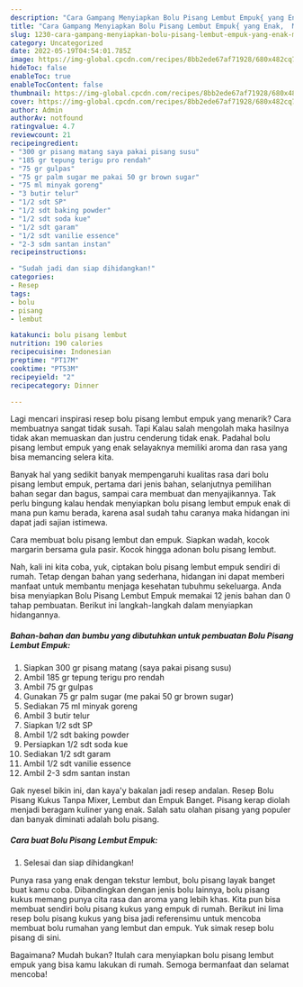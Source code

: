 ```yaml
---
description: "Cara Gampang Menyiapkan Bolu Pisang Lembut Empuk{ yang Enak,  Menu Buat lebaran"
title: "Cara Gampang Menyiapkan Bolu Pisang Lembut Empuk{ yang Enak,  Menu Buat lebaran"
slug: 1230-cara-gampang-menyiapkan-bolu-pisang-lembut-empuk-yang-enak-menu-buat-lebaran
category: Uncategorized
date: 2022-05-19T04:54:01.785Z
image: https://img-global.cpcdn.com/recipes/8bb2ede67af71928/680x482cq70/bolu-pisang-lembut-empuk-foto-resep-utama.jpg
hideToc: false
enableToc: true
enableTocContent: false
thumbnail: https://img-global.cpcdn.com/recipes/8bb2ede67af71928/680x482cq70/bolu-pisang-lembut-empuk-foto-resep-utama.jpg
cover: https://img-global.cpcdn.com/recipes/8bb2ede67af71928/680x482cq70/bolu-pisang-lembut-empuk-foto-resep-utama.jpg
author: Admin
authorAv: notfound
ratingvalue: 4.7
reviewcount: 21
recipeingredient:
- "300 gr pisang matang saya pakai pisang susu"
- "185 gr tepung terigu pro rendah"
- "75 gr gulpas"
- "75 gr palm sugar me pakai 50 gr brown sugar"
- "75 ml minyak goreng"
- "3 butir telur"
- "1/2 sdt SP"
- "1/2 sdt baking powder"
- "1/2 sdt soda kue"
- "1/2 sdt garam"
- "1/2 sdt vanilie essence"
- "2-3 sdm santan instan"
recipeinstructions:

- "Sudah jadi dan siap dihidangkan!"
categories:
- Resep
tags:
- bolu
- pisang
- lembut

katakunci: bolu pisang lembut 
nutrition: 190 calories
recipecuisine: Indonesian
preptime: "PT17M"
cooktime: "PT53M"
recipeyield: "2"
recipecategory: Dinner

---
```



Lagi mencari inspirasi resep bolu pisang lembut empuk yang menarik? Cara membuatnya sangat tidak susah. Tapi Kalau salah mengolah maka hasilnya tidak akan memuaskan dan justru cenderung tidak enak. Padahal bolu pisang lembut empuk yang enak selayaknya memiliki aroma dan rasa yang bisa memancing selera kita.


Banyak hal yang sedikit banyak mempengaruhi kualitas rasa dari bolu pisang lembut empuk, pertama dari jenis bahan, selanjutnya pemilihan bahan segar dan bagus, sampai cara membuat dan menyajikannya. Tak perlu bingung kalau hendak menyiapkan bolu pisang lembut empuk enak di mana pun kamu berada, karena asal sudah tahu caranya maka hidangan ini dapat jadi sajian istimewa.

Cara membuat bolu pisang lembut dan empuk. Siapkan wadah, kocok margarin bersama gula pasir. Kocok hingga adonan bolu pisang lembut.


Nah, kali ini kita coba, yuk, ciptakan bolu pisang lembut empuk sendiri di rumah. Tetap dengan bahan yang sederhana, hidangan ini dapat memberi manfaat untuk membantu menjaga kesehatan tubuhmu sekeluarga. Anda bisa menyiapkan Bolu Pisang Lembut Empuk memakai 12 jenis bahan dan 0 tahap pembuatan. Berikut ini langkah-langkah dalam menyiapkan hidangannya.

<!--inarticleads1-->

##### Bahan-bahan dan bumbu yang dibutuhkan untuk pembuatan Bolu Pisang Lembut Empuk:

1. Siapkan 300 gr pisang matang (saya pakai pisang susu)
1. Ambil 185 gr tepung terigu pro rendah
1. Ambil 75 gr gulpas
1. Gunakan 75 gr palm sugar (me pakai 50 gr brown sugar)
1. Sediakan 75 ml minyak goreng
1. Ambil 3 butir telur
1. Siapkan 1/2 sdt SP
1. Ambil 1/2 sdt baking powder
1. Persiapkan 1/2 sdt soda kue
1. Sediakan 1/2 sdt garam
1. Ambil 1/2 sdt vanilie essence
1. Ambil 2-3 sdm santan instan


Gak nyesel bikin ini, dan kaya&#39;y bakalan jadi resep andalan. Resep Bolu Pisang Kukus Tanpa Mixer, Lembut dan Empuk Banget. Pisang kerap diolah menjadi beragam kuliner yang enak. Salah satu olahan pisang yang populer dan banyak diminati adalah bolu pisang. 

<!--inarticleads2-->

##### Cara buat Bolu Pisang Lembut Empuk:


1. Selesai dan siap dihidangkan!

Punya rasa yang enak dengan tekstur lembut, bolu pisang layak banget buat kamu coba. Dibandingkan dengan jenis bolu lainnya, bolu pisang kukus memang punya cita rasa dan aroma yang lebih khas. Kita pun bisa membuat sendiri bolu pisang kukus yang empuk di rumah. Berikut ini lima resep bolu pisang kukus yang bisa jadi referensimu untuk mencoba membuat bolu rumahan yang lembut dan empuk. Yuk simak resep bolu pisang di sini. 

Bagaimana? Mudah bukan? Itulah cara menyiapkan bolu pisang lembut empuk yang bisa kamu lakukan di rumah. Semoga bermanfaat dan selamat mencoba!
